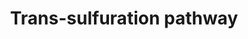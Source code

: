 ---
annotations:
- id: PW:0000134
  parent: classic metabolic pathway
  type: Pathway Ontology
  value: glutathione metabolic pathway
authors:
- Leonjohn2008
- MaintBot
- Mkutmon
description: Trans-sulfuration pathway, the pathway of production of GSH from S-adenosylmethionine
  (SAMe). Evidences have been showed that this pathway was perturbed in liver toxicity
  studies.
last-edited: 2013-10-24
ndex: 56aab318-8b64-11eb-9e72-0ac135e8bacf
organisms:
- Homo sapiens
redirect_from:
- /index.php/Pathway:WP2333
- /instance/WP2333
- /instance/WP2333_rr72015
revision: r72015
schema-jsonld:
- '@context': https://schema.org/
  '@id': https://wikipathways.github.io/pathways/WP2333.html
  '@type': Dataset
  creator:
    '@type': Organization
    name: WikiPathways
  description: Trans-sulfuration pathway, the pathway of production of GSH from S-adenosylmethionine
    (SAMe). Evidences have been showed that this pathway was perturbed in liver toxicity
    studies.
  keywords:
  - 5-Methyl-THF
  - ADP
  - AHCY
  - ATP
  - CBS
  - CSAD
  - CTH
  - DNMT1
  - GCLM
  - GOT1
  - Glutathione
  - L-Cysteine
  - L-Glutamate
  - L-Homocysteine
  - L-Methionine
  - MAT2B
  - MPST
  - MTR
  - Phosphate
  - Pyruvate
  - S-Adenosylhomocysteine (SAH)
  - S-Adenosylmethionine (SAMe)
  - Taurine
  - Tetrahydrofolate (THF)
  license: CC0
  name: Trans-sulfuration pathway
seo: CreativeWork
title: Trans-sulfuration pathway
wpid: WP2333
---